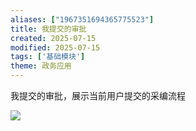 ```yaml
---
aliases: ["1967351694365775523"]
title: 我提交的审批
created: 2025-07-15
modified: 2025-07-15
tags: ['基础模块']
theme: 政务应用
---
```


我提交的审批，展示当前用户提交的采编流程

![](https://myhelpdoc.oss-cn-heyuan.aliyuncs.com/mdimages/f6ffe4256c80bf2d77512a20e2c838ba.jpg)